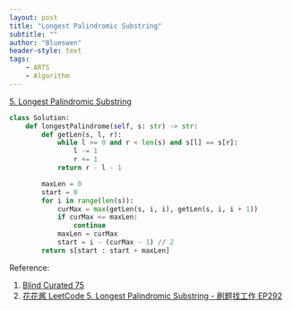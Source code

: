 ```yaml
---
layout: post
title: "Longest Palindromic Substring"
subtitle: ""
author: "Blueswen"
header-style: text
tags:
    - ARTS
    - Algorithm
---
```


[5. Longest Palindromic Substring](https://leetcode.com/problems/longest-palindromic-substring/)

```python
class Solution:
    def longestPalindrome(self, s: str) -> str:
        def getLen(s, l, r):
            while l >= 0 and r < len(s) and s[l] == s[r]:
                l -= 1
                r += 1
            return r - l - 1

        maxLen = 0
        start = 0
        for i in range(len(s)):
            curMax = max(getLen(s, i, i), getLen(s, i, i + 1))
            if curMax <= maxLen:
                continue
            maxLen = curMax
            start = i - (curMax - 1) // 2
        return s[start : start + maxLen]
```

Reference:

1. [Blind Curated 75](https://leetcode.com/list/xoqag3yj/)
2. [花花酱 LeetCode 5. Longest Palindromic Substring - 刷题找工作 EP292](https://youtu.be/g3R-pjUNa3k)
